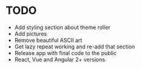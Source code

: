 # TODO

- Add styling section about theme roller
- Add pictures
- Remove beautiful ASCII art
- Get lazy repeat working and re-add that section
- Release app with final code to the public
- React, Vue and Angular 2+ versions
